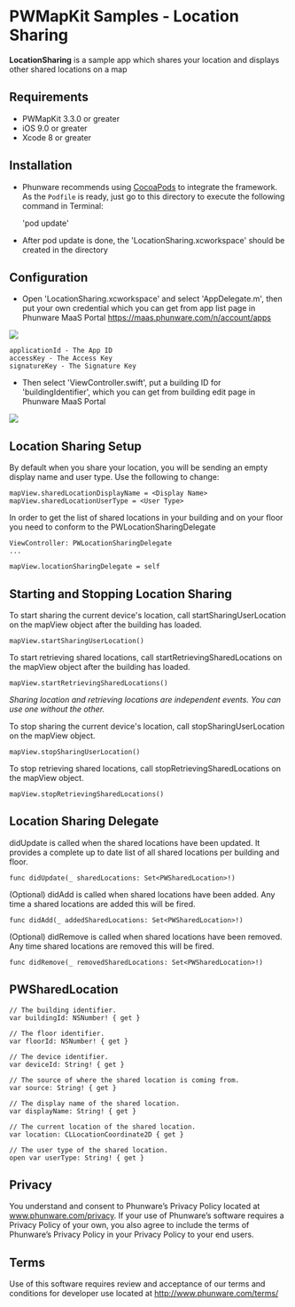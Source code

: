 PWMapKit Samples - Location Sharing
====================

**LocationSharing** is a sample app which shares your location and displays other shared locations on a map


## Requirements

- PWMapKit 3.3.0 or greater
- iOS 9.0 or greater
- Xcode 8 or greater


## Installation

* Phunware recommends using [CocoaPods](http://www.cocoapods.org) to integrate the framework. As the `Podfile` is ready, just go to this directory to execute the following command in Terminal:

	'pod update'

* After pod update is done, the 'LocationSharing.xcworkspace' should be created in the directory


## Configuration

* Open 'LocationSharing.xcworkspace' and select 'AppDelegate.m', then put your own credential which you can get from app list page in Phunware MaaS Portal https://maas.phunware.com/n/account/apps

![](https://lbs-prod.s3.amazonaws.com/sdk/files/step-to-get-app-credential.png)

	applicationId - The App ID
	accessKey - The Access Key
	signatureKey - The Signature Key

* Then select 'ViewController.swift', put a building ID for 'buildingIdentifier', which you can get from building edit page in Phunware MaaS Portal

![](https://lbs-prod.s3.amazonaws.com/sdk/files/step-to-get-app-buildingID.png)


## Location Sharing Setup

By default when you share your location, you will be sending an empty display name and user type. Use the following to change:

```
mapView.sharedLocationDisplayName = <Display Name>
mapView.sharedLocationUserType = <User Type>
```

In order to get the list of shared locations in your building and on your floor you need to conform to the PWLocationSharingDelegate

```
ViewController: PWLocationSharingDelegate
...

mapView.locationSharingDelegate = self
```


## Starting and Stopping Location Sharing

To start sharing the current device's location, call startSharingUserLocation on the mapView object after the building has loaded.
```
mapView.startSharingUserLocation()
```

To start retrieving shared locations, call startRetrievingSharedLocations on the mapView object after the building has loaded.
```
mapView.startRetrievingSharedLocations()
```
*Sharing location and retrieving locations are independent events. You can use one without the other.*

To stop sharing the current device's location, call stopSharingUserLocation on the mapView object.
```
mapView.stopSharingUserLocation()
```

To stop retrieving shared locations, call stopRetrievingSharedLocations on the mapView object.
```
mapView.stopRetrievingSharedLocations()
```


## Location Sharing Delegate

didUpdate is called when the shared locations have been updated. It provides a complete up to date list of all shared locations per building and floor.

```
func didUpdate(_ sharedLocations: Set<PWSharedLocation>!)
```

(Optional)
didAdd is called when shared locations have been added. Any time a shared locations are added this will be fired.
```
func didAdd(_ addedSharedLocations: Set<PWSharedLocation>!)
```

(Optional)
didRemove is called when shared locations have been removed. Any time shared locations are removed this will be fired.
```
func didRemove(_ removedSharedLocations: Set<PWSharedLocation>!)
```


## PWSharedLocation
```
// The building identifier.
var buildingId: NSNumber! { get }

// The floor identifier.
var floorId: NSNumber! { get }

// The device identifier.
var deviceId: String! { get }

// The source of where the shared location is coming from.
var source: String! { get }

// The display name of the shared location.
var displayName: String! { get }

// The current location of the shared location.
var location: CLLocationCoordinate2D { get }

// The user type of the shared location.
open var userType: String! { get }
```

Privacy
-----------
You understand and consent to Phunware’s Privacy Policy located at www.phunware.com/privacy. If your use of Phunware’s software requires a Privacy Policy of your own, you also agree to include the terms of Phunware’s Privacy Policy in your Privacy Policy to your end users.

Terms
-----------
Use of this software requires review and acceptance of our terms and conditions for developer use located at http://www.phunware.com/terms/
